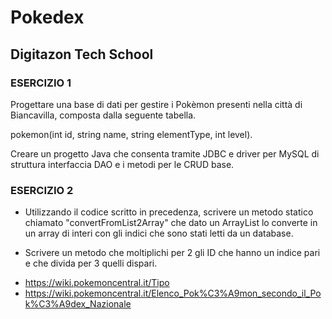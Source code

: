 # Pokedex

## Digitazon Tech School

### ESERCIZIO 1 

Progettare una base di dati per gestire i Pokèmon presenti nella città di Biancavilla, composta dalla seguente tabella. 

pokemon(int id, string name, string elementType, int level). 

Creare un progetto Java che consenta tramite JDBC e driver per MySQL di struttura interfaccia DAO e i metodi per le CRUD base. 


### ESERCIZIO 2 

+ Utilizzando il codice scritto in precedenza, scrivere un metodo statico chiamato "convertFromList2Array" che dato un ArrayList lo converte in un array di interi con gli indici che sono stati letti da un database. 

+ Scrivere un metodo che moltiplichi per 2 gli ID che hanno un indice pari e che divida per 3 quelli dispari. 


- https://wiki.pokemoncentral.it/Tipo
- https://wiki.pokemoncentral.it/Elenco_Pok%C3%A9mon_secondo_il_Pok%C3%A9dex_Nazionale